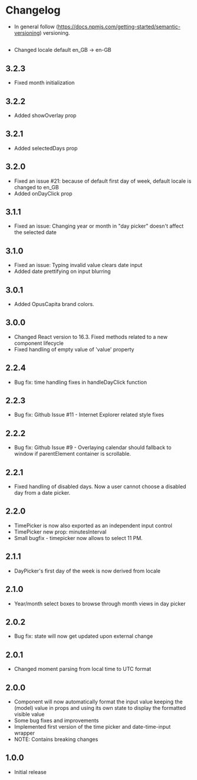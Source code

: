 # Changelog

* In general follow (https://docs.npmjs.com/getting-started/semantic-versioning) versioning.

## <next>
* Changed locale default en_GB -> en-GB

## 3.2.3
* Fixed month initialization

## 3.2.2
* Added showOverlay prop

## 3.2.1
* Added selectedDays prop

## 3.2.0
* Fixed an issue #21: because of default first day of week, default locale is changed to en_GB
* Added onDayClick prop 

## 3.1.1
* Fixed an issue: Changing year or month in "day picker" doesn't affect the selected date

## 3.1.0
* Fixed an issue: Typing invalid value clears date input
* Added date prettifying on input blurring

## 3.0.1
* Added OpusCapita brand colors.

## 3.0.0
* Changed React version to 16.3. Fixed methods related to a new component lifecycle
* Fixed handling of empty value of 'value' property

## 2.2.4
* Bug fix: time handling fixes in handleDayClick function

## 2.2.3
* Bug fix: Github Issue #11 - Internet Explorer related style fixes

## 2.2.2
* Bug fix: Github Issue #9 - Overlaying calendar should fallback to window if parentElement container is scrollable.

## 2.2.1
* Fixed handling of disabled days. Now a user cannot choose a disabled day from a date picker.

## 2.2.0
* TimePicker is now also exported as an independent input control
* TimePicker new prop: minutesInterval
* Small bugfix - timepicker now allows to select 11 PM.

## 2.1.1
* DayPicker's first day of the week is now derived from locale

## 2.1.0
* Year/month select boxes to browse through month views in day picker

## 2.0.2
* Bug fix: state will now get updated upon external change

## 2.0.1
* Changed moment parsing from local time to UTC format

## 2.0.0
* Component will now automatically format the input value keeping the (model) value in props and using its own state to display the formatted visible value
* Some bug fixes and improvements
* Implemented first version of the time picker and date-time-input wrapper
* NOTE: Contains breaking changes

## 1.0.0
* Initial release
